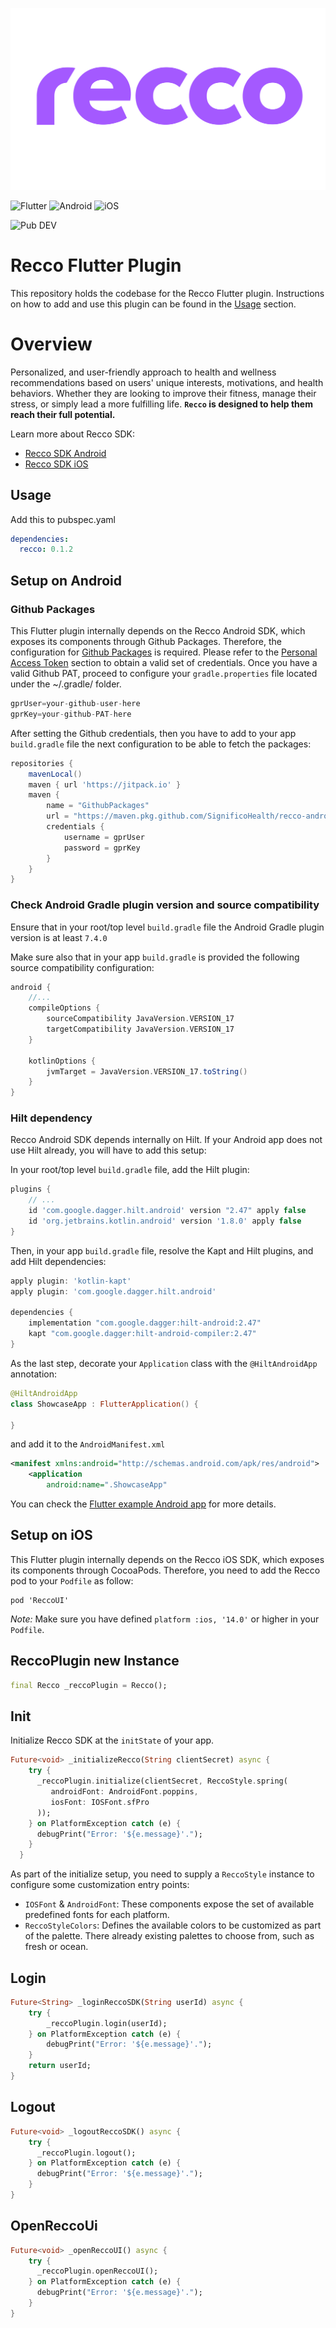 ![recco_header](./art/recco_logo_amethyst.svg)


![Flutter](https://img.shields.io/badge/Flutter-02569B?style=for-the-badge&logo=flutter&logoColor=white)
![Android](https://img.shields.io/badge/Android-3DDC84?style=for-the-badge&logo=android&logoColor=white)
![iOS](https://img.shields.io/badge/iOS-000000?style=for-the-badge&logo=ios&logoColor=white)

![Pub DEV](https://img.shields.io/badge/PubDev-0.1.2-blue)

# Recco Flutter Plugin

This repository holds the codebase for the Recco Flutter plugin. Instructions on how to add and use this plugin can be found in the [Usage](#usage) section.


# Overview

Personalized, and user-friendly approach to health and wellness recommendations based on users' unique interests, motivations, and health behaviors. Whether they are looking to improve their fitness, manage their stress, or simply lead a more fulfilling life. __`Recco` is designed to help them reach their full potential.__

Learn more about Recco SDK:

- [Recco SDK Android][Recco SDK Android]
- [Recco SDK iOS][Recco SDK iOS]

## Usage

Add this to pubspec.yaml

```yml
dependencies:
  recco: 0.1.2
```

## Setup on Android

### Github Packages

This Flutter plugin internally depends on the Recco Android SDK, which exposes its components through Github Packages. Therefore, the configuration for [Github Packages][Github-Packages] is required. Please refer to the [Personal Access Token][PAT] section to obtain a valid set of credentials. Once you have a valid Github PAT, proceed to configure your `gradle.properties` file located under the ~/.gradle/ folder.

```groovy
gprUser=your-github-user-here
gprKey=your-github-PAT-here
```

After setting the Github credentials, then you have to add to your app `build.gradle` file the next configuration to be able to fetch the packages:

```groovy
repositories {
    mavenLocal()
    maven { url 'https://jitpack.io' }
    maven {
        name = "GithubPackages"
        url = "https://maven.pkg.github.com/SignificoHealth/recco-android-sdk"
        credentials {
            username = gprUser
            password = gprKey
        }
    }
}
```

### Check Android Gradle plugin version and source compatibility

Ensure that in your root/top level `build.gradle` file the Android Gradle plugin version is at least `7.4.0`

Make sure also that in your app `build.gradle` is provided the following source compatibility configuration:

```groovy
android {
    //...
    compileOptions {
        sourceCompatibility JavaVersion.VERSION_17
        targetCompatibility JavaVersion.VERSION_17
    }

    kotlinOptions {
        jvmTarget = JavaVersion.VERSION_17.toString()
    }
}
```

### Hilt dependency

Recco Android SDK depends internally on Hilt. If your Android app does not use Hilt already, you will have to add this setup:

In your root/top level `build.gradle` file, add the Hilt plugin:

```gradle
plugins {
    // ...
    id 'com.google.dagger.hilt.android' version "2.47" apply false
    id 'org.jetbrains.kotlin.android' version '1.8.0' apply false
}
```

Then, in your app `build.gradle` file, resolve the Kapt and Hilt plugins, and add Hilt dependencies:

```gradle
apply plugin: 'kotlin-kapt'
apply plugin: 'com.google.dagger.hilt.android'

dependencies {
    implementation "com.google.dagger:hilt-android:2.47"
    kapt "com.google.dagger:hilt-android-compiler:2.47"
}
```

As the last step, decorate your `Application` class with the `@HiltAndroidApp` annotation:

```kotlin
@HiltAndroidApp
class ShowcaseApp : FlutterApplication() {

}
```

and add it to the `AndroidManifest.xml`

```xml
<manifest xmlns:android="http://schemas.android.com/apk/res/android">
    <application
        android:name=".ShowcaseApp"
```

You can check the [Flutter example Android app][Flutter example Android app] for more details.

## Setup on iOS
This Flutter plugin internally depends on the Recco iOS SDK, which exposes its components through CocoaPods. Therefore, you need to add the Recco pod to your `Podfile` as follow:

```
pod 'ReccoUI'
```

_Note:_ Make sure you have defined `platform :ios, '14.0'` or higher in your `Podfile`.

## ReccoPlugin new Instance

```dart
final Recco _reccoPlugin = Recco();
```

## Init
Initialize Recco SDK at the `initState` of your app.

```dart
Future<void> _initializeRecco(String clientSecret) async {
    try {
      _reccoPlugin.initialize(clientSecret, ReccoStyle.spring(
         androidFont: AndroidFont.poppins,
         iosFont: IOSFont.sfPro
      ));
    } on PlatformException catch (e) {
      debugPrint("Error: '${e.message}'.");
    }
  }
```

As part of the initialize setup, you need to supply a `ReccoStyle` instance to configure some customization entry points:
* `IOSFont` & `AndroidFont`: These components expose the set of available predefined fonts for each platform.
* `ReccoStyleColors`: Defines the available colors to be customized as part of the palette. There already existing palettes to choose from, such as fresh or ocean.

## Login

```dart
Future<String> _loginReccoSDK(String userId) async {
    try {
        _reccoPlugin.login(userId);
    } on PlatformException catch (e) {
        debugPrint("Error: '${e.message}'.");
    }
    return userId;
}
```

## Logout

```dart
Future<void> _logoutReccoSDK() async {
    try {
      _reccoPlugin.logout();
    } on PlatformException catch (e) {
      debugPrint("Error: '${e.message}'.");
    }
}
```

## OpenReccoUi

```dart
Future<void> _openReccoUI() async {
    try {
      _reccoPlugin.openReccoUI();
    } on PlatformException catch (e) {
      debugPrint("Error: '${e.message}'.");
    }
}
```

[Flutter example Android app]:https://github.com/SignificoHealth/recco-flutter-plugin/tree/main/example/android
[Recco SDK Android]:https://github.com/SignificoHealth/recco-android-sdk
[Recco SDK iOS]:https://github.com/SignificoHealth/recco-ios-sdk
[Github-Packages]:https://github.com/features/packages
[PAT]:https://docs.github.com/en/authentication/keeping-your-account-and-data-secure/managing-your-personal-access-tokens
